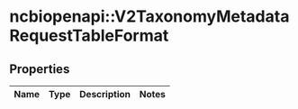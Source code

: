 # ncbiopenapi::V2TaxonomyMetadataRequestTableFormat


## Properties
Name | Type | Description | Notes
------------ | ------------- | ------------- | -------------


